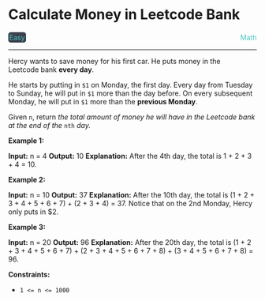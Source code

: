 # Calculate Money in Leetcode Bank

<div style="display: flex; justify-content: space-between; align-items: center">
<div style="color: #46c6c2;
padding: 2px; background-color: #3a3f4b; border-radius: 5px;">Easy</div>
<div style="color: #46c6c2">Math</div>
</div>

---

Hercy wants to save money for his first car. He puts money in the Leetcode bank **every day**.

He starts by putting in `$1` on Monday, the first day. Every day from Tuesday to Sunday, he will put in `$1` more than the day before. On every subsequent Monday, he will put in `$1` more than the **previous Monday**.

Given `n`, return _the total amount of money he will have in the Leetcode bank at the end of the_ `nth` _day._

**Example 1:**

**Input:** n = 4
**Output:** 10
**Explanation:** After the 4th day, the total is 1 + 2 + 3 + 4 = 10.

**Example 2:**

**Input:** n = 10
**Output:** 37
**Explanation:** After the 10th day, the total is (1 + 2 + 3 + 4 + 5 + 6 + 7) + (2 + 3 + 4) = 37. Notice that on the 2nd Monday, Hercy only puts in $2.

**Example 3:**

**Input:** n = 20
**Output:** 96
**Explanation:** After the 20th day, the total is (1 + 2 + 3 + 4 + 5 + 6 + 7) + (2 + 3 + 4 + 5 + 6 + 7 + 8) + (3 + 4 + 5 + 6 + 7 + 8) = 96.

**Constraints:**

*   `1 <= n <= 1000`
